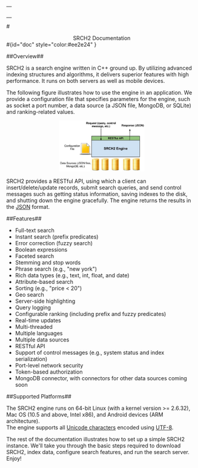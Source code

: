 <div id="content" > </div> 

<td id="docBody" style="width:70%">
</br>

<div><table><tbody><tr><td>
<div><h3><a style="text-decoration: none;color:#ee2e24" href="#doc"></a></h3></div>

</td></tr></tbody></table></div>

<!-- Google Tag Manager -->
<noscript><iframe src="//www.googletagmanager.com/ns.html?id=GTM-MQK794"
height="0" width="0" style="display:none;visibility:hidden"></iframe></noscript>
<script>(function(w,d,s,l,i){w[l]=w[l]||[];w[l].push({'gtm.start':
new Date().getTime(),event:'gtm.js'});var f=d.getElementsByTagName(s)[0],
j=d.createElement(s),dl=l!='dataLayer'?'&l='+l:'';j.async=true;j.src=
'//www.googletagmanager.com/gtm.js?id='+i+dl;f.parentNode.insertBefore(j,f);
})(window,document,'script','dataLayer','GTM-MQK794');</script>
<!-- End Google Tag Manager -->

#<center>SRCH2 Documentation</center>#{id="doc" style="color:#ee2e24" }

##Overview##

SRCH2 is a search engine written in C++ ground up.  By utilizing advanced indexing structures and algorithms,
it delivers superior features with high performance.  It runs on both servers as well as mobile devices.  

The following figure illustrates how to use the engine in an application.  We provide a configuration 
file that specifies parameters for the engine, such as socket a port number, a data source (a JSON file,
MongoDB, or SQLite) and ranking-related values.

<span ><center><img style="width:45%" src="images/SRCH2-Overview.jpg" /></center></span>

SRCH2 provides a RESTful API, using which a client can insert/delete/update records, 
submit search queries, and send control messages such as getting status information, 
saving indexes to the disk, and shutting down the engine gracefully.  The engine returns the results in
the [JSON](http://json.org/) format.

##Features##

- Full-text search
- Instant search (prefix predicates)
- Error correction (fuzzy search)
- Boolean expressions
- Faceted search
- Stemming and stop words
- Phrase search (e.g., "new york")
- Rich data types (e.g., text, int, float, and date)
- Attribute-based search
- Sorting (e.g., "price < 20")
- Geo search
- Server-side highlighting
- Query logging
- Configurable ranking (including prefix and fuzzy predicates)
- Real-time updates
- Multi-threaded
- Multiple languages
- Multiple data sources
- RESTful API
- Support of control messages (e.g., system status and index serialization)
- Port-level network security
- Token-based authorization
- MongoDB connector, with connectors for other data sources coming soon

##Supported Platforms##

The SRCH2 engine runs on 64-bit Linux (with a kernel version >= 2.6.32), Mac OS (10.5 and above, Intel x86), 
and Android devices (ARM architecture).  
The engine supports all [Unicode characters](http://en.wikipedia.org/wiki/List_of_Unicode_characters) encoded using [UTF-8](http://en.wikipedia.org/wiki/UTF-8).

The rest of the documentation illustrates how to set up a simple SRCH2 instance. We'll take you through 
the basic steps required to download SRCH2, index data, configure search features, and run 
the search server. Enjoy!
</br>

